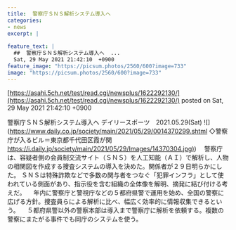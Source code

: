 ```yaml
---
title:  警察庁ＳＮＳ解析システム導入へ  
categories:
- news
excerpt: |
  
feature_text: |
  ##  警察庁ＳＮＳ解析システム導入へ  ...
  Sat, 29 May 2021 21:42:10  +0900
feature_image: "https://picsum.photos/2560/600?image=733"
image: "https://picsum.photos/2560/600?image=733"
---
```


[https://asahi.5ch.net/test/read.cgi/newsplus/1622292130/](https://asahi.5ch.net/test/read.cgi/newsplus/1622292130/)
posted on Sat, 29 May 2021 21:42:10  +0900

<!--more-->

警察庁ＳＮＳ解析システム導入へ デイリースポーツ　2021.05.29(Sat) ![](https://www.daily.co.jp/society/main/2021/05/29/0014370299.shtml ◇警察庁が入るビル＝東京都千代田区霞が関 [https://i.daily.jp/society/main/2021/05/29/Images/14370304.jpg)](https://i.daily.jp/society/main/2021/05/29/Images/14370304.jpg)) 　警察庁は、容疑者側の会員制交流サイト（ＳＮＳ）を人工知能（ＡＩ）で解析し、人物の相関図を作成する捜査システムの導入を決めた。関係者が２９日明らかにした。 ＳＮＳは特殊詐欺などで多数の関与者をつなぐ「犯罪インフラ」として使われている側面があり、指示役を含む組織の全体像を解明、摘発に結び付ける考えだ。 　年内に警察庁と警視庁などの５都府県警で運用を始め、全国の警察に広げる方針。捜査員らによる解析に比べ、幅広く効率的に情報収集できるという。 　５都府県警以外の警察本部は導入まで警察庁に解析を依頼する。複数の警察にまたがる事件でも同庁のシステムを使う。
